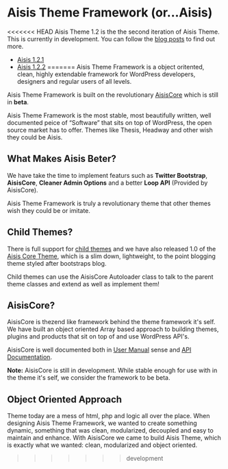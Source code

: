 Aisis Theme Framework (or...Aisis)
=================================

<<<<<<< HEAD
Aisis Theme 1.2 is the the second iteration of Aisis Theme. This is currently in development. You can follow the [blog posts](http://aisis.adambalan.com/tag/1-2/) to find out more.

- [Aisis 1.2.1](http://aisis.adambalan.com/news/aisis-1-2-1-is-finally-here/)
- [Aisis 1.2.2](http://wp.me/p2viJH-sN)
=======
Aisis Theme Framework is a object oritented, clean, highly extendable framework for WordPress developers, designers and regular users of all levels.

Aisis Theme Framework is built on the revolutionary [AisisCore](https://github.com/AdamKyle/Aisis-Core/tree/development) which is still in **beta**.

Aisis Theme Framework is the most stable, most beautifully written, well documented peice of “Software” that sits on top of WordPress, the open source market has to offer. Themes like Thesis, Headway and other wish they could be Aisis.

What Makes Aisis Beter?
------------------------------

We have take the time to implement featurs such as **Twitter Bootstrap**, **AisisCore**, **Cleaner Admin Options** and a better **Loop API** (Provided by AisisCore).

Aisis Theme Framework is truly a revolutionary theme that other themes wish they could be or imitate.

Child Themes?
------------------

There is full support for [child themes](https://github.com/AdamKyle/Aisis-ChildTheme) and we have also released 1.0 of the [Aisis Core Theme](https://github.com/AdamKyle/AisisCore-Theme), which is a slim down, lightweight, to the point blogging theme styled after bootstraps blog.

Child themes can use the AisisCore Autoloader class to talk to the parent theme classes and extend as well as implement them!

AisisCore?
----------

AisisCore is thezend like framework behind the theme framework it's self. We have built an object oriented Array based approach to building themes, plugins and products that sit on top of and use WordPress API's.

AisisCore is well documented both in [User Manual](https://aisiscore.readthedocs.org/en/latest/) sense and [API Documentation](http://adamkyle.github.io/Aisis-Core/Documentation/index.html).

**Note:** AisisCore is still in development. While stable enough for use with in the theme it's self, we consider the framework to be beta.

Object Oriented Approach
------------------------

Theme today are a mess of html, php and logic all over the place. When designing Aisis Theme Framework, we wanted to create something dynamic, something that was clean, modularized, decoupled and easy to maintain and enhance. With AisisCore we came to build Aisis Theme, which is exactly what we wanted: clean, modularized and object oriented.
>>>>>>> development
